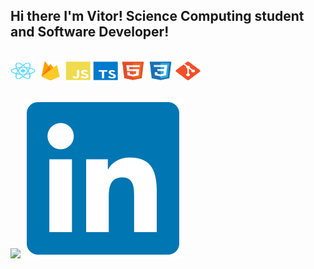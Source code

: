 ## Hi there I'm Vitor! Science Computing student and Software Developer!



<div style="display:inline_block"><br>
<img align="center" alt="Vitor-React" height="30" width="40" src="https://github.com/devicons/devicon/blob/master/icons/react/react-original.svg"> 
<img align="center" alt="Vitor-React" height="30" width="40" src="https://github.com/devicons/devicon/blob/master/icons/firebase/firebase-original.svg"> 
<img align="center" alt="Vitor-Js" height="30" width="40" src="https://raw.githubusercontent.com/devicons/devicon/master/icons/javascript/javascript-plain.svg">
<img align="center" alt="Vitor-Ts" height="30" width="40" src="https://raw.githubusercontent.com/devicons/devicon/master/icons/typescript/typescript-plain.svg">
<img align="center" alt="Vitor-HTML" height="30" width="40" src="https://raw.githubusercontent.com/devicons/devicon/master/icons/html5/html5-original.svg">
<img align="center" alt="Vitor-CSS" height="30" width="40" src="https://raw.githubusercontent.com/devicons/devicon/master/icons/css3/css3-original.svg">
<img align="center" alt="Vitor-CSS" height="30" width="40" src="https://raw.githubusercontent.com/devicons/devicon/master/icons/git/git-original.svg">

</div>

##

<div> 
  <a href="https://www.linkedin.com/in/vitor-guilherme-56992817a/"><img src="https://img.shields.io/badge/LinkedIn-0077B5?style=for-the-badge&logo=linkedin&logoColor=white"></a>
  <a href = "mailto:vitor.gsa@outlook.com.com" height="30" width="40"><img src="https://github.com/devicons/devicon/blob/master/icons/linkedin/linkedin-original.svg" target="_blank"></a>
</div>


